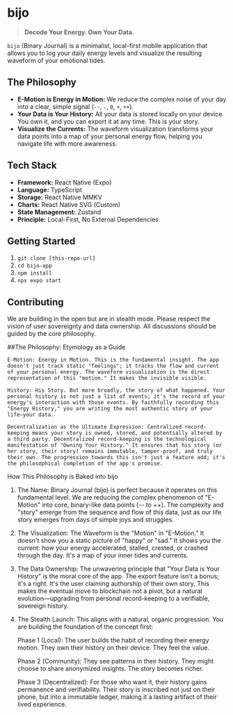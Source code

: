 # bijo

> **Decode Your Energy. Own Your Data.**

`bijo` (Binary Journal) is a minimalist, local-first mobile application that allows you to log your daily energy levels and visualize the resulting waveform of your emotional tides.

## The Philosophy

*   **E-Motion is Energy in Motion:** We reduce the complex noise of your day into a clear, simple signal (`--`, `-`, `0`, `+`, `++`).
*   **Your Data is Your History:** All your data is stored locally on your device. You own it, and you can export it at any time. This is your story.
*   **Visualize the Currents:** The waveform visualization transforms your data points into a map of your personal energy flow, helping you navigate life with more awareness.

## Tech Stack

*   **Framework:** React Native (Expo)
*   **Language:** TypeScript
*   **Storage:** React Native MMKV
*   **Charts:** React Native SVG (Custom)
*   **State Management:** Zustand
*   **Principle:** Local-First, No External Dependencies

## Getting Started

1.  `git clone [this-repo-url]`
2.  `cd bijo-app`
3.  `npm install`
4.  `npx expo start`

## Contributing

We are building in the open but are in stealth mode. Please respect the vision of user sovereignty and data ownership. All discussions should be guided by the core philosophy.

##The Philosophy: Etymology as a Guide

    E-Motion: Energy in Motion. This is the fundamental insight. The app doesn't just track static "feelings"; it tracks the flow and current of your personal energy. The waveform visualization is the direct representation of this "motion." It makes the invisible visible.

    History: His Story. But more broadly, the story of what happened. Your personal history is not just a list of events; it's the record of your energy's interaction with those events. By faithfully recording this "Energy History," you are writing the most authentic story of your life—your data.

    Decentralization as the Ultimate Expression: Centralized record-keeping means your story is owned, stored, and potentially altered by a third party. Decentralized record-keeping is the technological manifestation of "Owning Your History." It ensures that his story (or her story, their story) remains immutable, tamper-proof, and truly their own. The progression towards this isn't just a feature add; it's the philosophical completion of the app's promise.

How This Philosophy is Baked into bijo

1. The Name:
Binary Journal (bijo) is perfect because it operates on this fundamental level. We are reducing the complex phenomenon of "E-Motion" into core, binary-like data points (-- to ++). The complexity and "story" emerge from the sequence and flow of this data, just as our life story emerges from days of simple joys and struggles.

2. The Visualization:
The Waveform is the "Motion" in "E-Motion." It doesn't show you a static picture of "happy" or "sad." It shows you the current: how your energy accelerated, stalled, crested, or crashed through the day. It's a map of your inner tides and currents.

3. The Data Ownership:
The unwavering principle that "Your Data is Your History" is the moral core of the app. The export feature isn't a bonus; it's a right. It's the user claiming authorship of their own story. This makes the eventual move to blockchain not a pivot, but a natural evolution—upgrading from personal record-keeping to a verifiable, sovereign history.

4. The Stealth Launch:
This aligns with a natural, organic progression. You are building the foundation of the concept first:

    Phase 1 (Local): The user builds the habit of recording their energy motion. They own their history on their device. They feel the value.

    Phase 2 (Community): They see patterns in their history. They might choose to share anonymized insights. The story becomes richer.

    Phase 3 (Decentralized): For those who want it, their history gains permanence and verifiability. Their story is inscribed not just on their phone, but into a immutable ledger, making it a lasting artifact of their lived experience.
